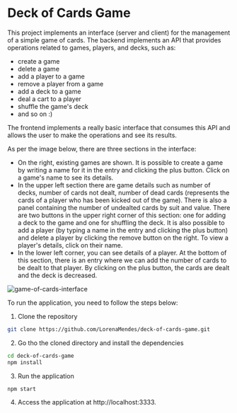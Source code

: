 # Deck of Cards Game

This project implements an interface (server and client) for the management of a simple game of cards. The backend implements an API that provides operations related to games, players, and decks, such as:
- create a game
- delete a game
- add a player to a game
- remove a player from a game
- add a deck to a game
- deal a cart to a player
- shuffle the game's deck
- and so on :)

The frontend implements a really basic interface that consumes this API and allows the user to make the operations and see its results.

As per the image below, there are three sections in the interface:
- On the right, existing games are shown. It is possible to create a game by writing a name for it in the entry and clicking the plus button. Click on a game's name to see its details.
- In the upper left section there are game details such as number of decks, number of cards not dealt, number of dead cards (represents the cards of a player who has been kicked out of the game). There is also a panel containing the number of undealted cards by suit and value. There are two buttons in the upper right corner of this section: one for adding a deck to the game and one for shuffling the deck. It is also possible to add a player (by typing a name in the entry and clicking the plus button) and delete a player by clicking the remove button on the right. To view a player's details, click on their name.
- In the lower left corner, you can see details of a player. At the bottom of this section, there is an entry where we can add the number of cards to be dealt to that player. By clicking on the plus button, the cards are dealt and the deck is decreased.

![game-of-cards-interface](https://user-images.githubusercontent.com/35077553/170894391-e0311c74-8f1d-4764-b788-e766c74022fb.png)

To run the application, you need to follow the steps below:
1. Clone the repository
```bash
git clone https://github.com/LorenaMendes/deck-of-cards-game.git
```
2. Go tho the cloned directory and install the dependencies
```bash
cd deck-of-cards-game
npm install
```

3. Run the application
```bash
npm start
```

4. Access the application at http://localhost:3333.
